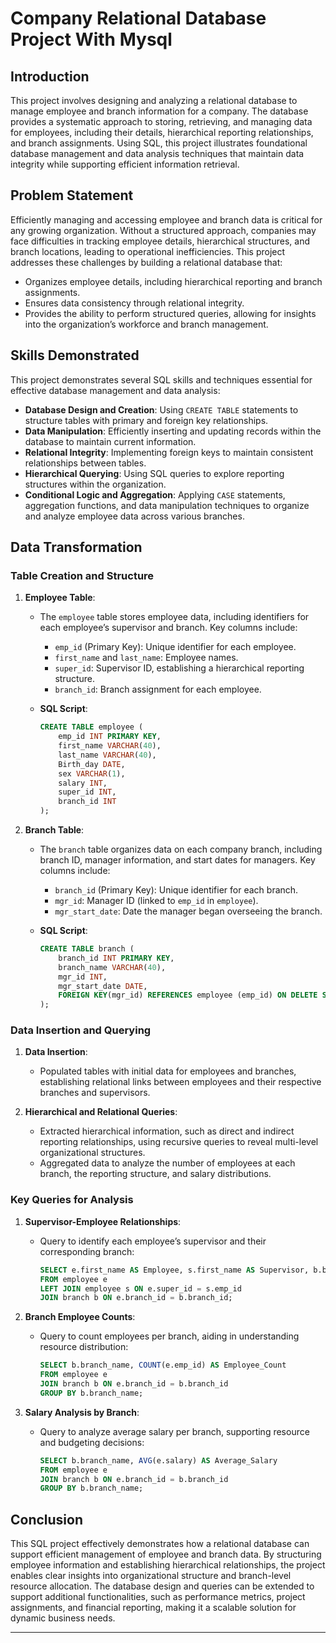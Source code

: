 
# Company Relational Database Project With Mysql

## Introduction
This project involves designing and analyzing a relational database to manage employee and branch information for a company. The database provides a systematic approach to storing, retrieving, and managing data for employees, including their details, hierarchical reporting relationships, and branch assignments. Using SQL, this project illustrates foundational database management and data analysis techniques that maintain data integrity while supporting efficient information retrieval.

## Problem Statement
Efficiently managing and accessing employee and branch data is critical for any growing organization. Without a structured approach, companies may face difficulties in tracking employee details, hierarchical structures, and branch locations, leading to operational inefficiencies. This project addresses these challenges by building a relational database that:
- Organizes employee details, including hierarchical reporting and branch assignments.
- Ensures data consistency through relational integrity.
- Provides the ability to perform structured queries, allowing for insights into the organization’s workforce and branch management.

## Skills Demonstrated
This project demonstrates several SQL skills and techniques essential for effective database management and data analysis:
- **Database Design and Creation**: Using `CREATE TABLE` statements to structure tables with primary and foreign key relationships.
- **Data Manipulation**: Efficiently inserting and updating records within the database to maintain current information.
- **Relational Integrity**: Implementing foreign keys to maintain consistent relationships between tables.
- **Hierarchical Querying**: Using SQL queries to explore reporting structures within the organization.
- **Conditional Logic and Aggregation**: Applying `CASE` statements, aggregation functions, and data manipulation techniques to organize and analyze employee data across various branches.

## Data Transformation

### Table Creation and Structure
1. **Employee Table**: 
   - The `employee` table stores employee data, including identifiers for each employee’s supervisor and branch. Key columns include:
     - `emp_id` (Primary Key): Unique identifier for each employee.
     - `first_name` and `last_name`: Employee names.
     - `super_id`: Supervisor ID, establishing a hierarchical reporting structure.
     - `branch_id`: Branch assignment for each employee.

   - **SQL Script**:
     ```sql
     CREATE TABLE employee (
         emp_id INT PRIMARY KEY,
         first_name VARCHAR(40),
         last_name VARCHAR(40),
         Birth_day DATE,
         sex VARCHAR(1),
         salary INT,
         super_id INT,
         branch_id INT
     );
     ```

2. **Branch Table**:
   - The `branch` table organizes data on each company branch, including branch ID, manager information, and start dates for managers. Key columns include:
     - `branch_id` (Primary Key): Unique identifier for each branch.
     - `mgr_id`: Manager ID (linked to `emp_id` in `employee`).
     - `mgr_start_date`: Date the manager began overseeing the branch.

   - **SQL Script**:
     ```sql
     CREATE TABLE branch (
         branch_id INT PRIMARY KEY,
         branch_name VARCHAR(40),
         mgr_id INT,
         mgr_start_date DATE,
         FOREIGN KEY(mgr_id) REFERENCES employee (emp_id) ON DELETE SET NULL
     );
     ```

### Data Insertion and Querying
1. **Data Insertion**:
   - Populated tables with initial data for employees and branches, establishing relational links between employees and their respective branches and supervisors.

2. **Hierarchical and Relational Queries**:
   - Extracted hierarchical information, such as direct and indirect reporting relationships, using recursive queries to reveal multi-level organizational structures.
   - Aggregated data to analyze the number of employees at each branch, the reporting structure, and salary distributions.

### Key Queries for Analysis
1. **Supervisor-Employee Relationships**:
   - Query to identify each employee’s supervisor and their corresponding branch:
     ```sql
     SELECT e.first_name AS Employee, s.first_name AS Supervisor, b.branch_name
     FROM employee e
     LEFT JOIN employee s ON e.super_id = s.emp_id
     JOIN branch b ON e.branch_id = b.branch_id;
     ```

2. **Branch Employee Counts**:
   - Query to count employees per branch, aiding in understanding resource distribution:
     ```sql
     SELECT b.branch_name, COUNT(e.emp_id) AS Employee_Count
     FROM employee e
     JOIN branch b ON e.branch_id = b.branch_id
     GROUP BY b.branch_name;
     ```

3. **Salary Analysis by Branch**:
   - Query to analyze average salary per branch, supporting resource and budgeting decisions:
     ```sql
     SELECT b.branch_name, AVG(e.salary) AS Average_Salary
     FROM employee e
     JOIN branch b ON e.branch_id = b.branch_id
     GROUP BY b.branch_name;
     ```

## Conclusion
This SQL project effectively demonstrates how a relational database can support efficient management of employee and branch data. By structuring employee information and establishing hierarchical relationships, the project enables clear insights into organizational structure and branch-level resource allocation. The database design and queries can be extended to support additional functionalities, such as performance metrics, project assignments, and financial reporting, making it a scalable solution for dynamic business needs. 

--- 
